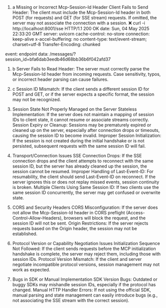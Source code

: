 
1. a Missing or Incorrect Mcp-Session-Id Header
Client Fails to Send Header: The client must include the Mcp-Session-Id header in both POST (for requests) and GET (for SSE stream) requests. If omitted, the server may not associate the connection with a session. ❌ 
curl -i http://localhost:8001/sse
HTTP/1.1 200 OK
date: Sun, 04 May 2025 22:33:20 GMT
server: uvicorn
cache-control: no-store
connection: keep-alive
x-accel-buffering: no
content-type: text/event-stream; charset=utf-8
Transfer-Encoding: chunked

event: endpoint
data: /messages/?session_id=bfa6dab3eedb46d68bb36b6f042afd37

1. b Server Fails to Read Header: The server must correctly parse the Mcp-Session-Id header from incoming requests. Case sensitivity, typos, or incorrect header parsing can cause failures.

1. c Session ID Mismatch: If the client sends a different session ID for POST and GET, or if the server expects a specific format, the session may not be recognized.


2. Session State Not Properly Managed on the Server
Stateless Implementation: If the server does not maintain a mapping of session IDs to client state, it cannot resume or associate streams correctly.
Session Expiry or Cleanup: Sessions may be prematurely expired or cleaned up on the server, especially after connection drops or timeouts, causing the session ID to become invalid.
Improper Session Initialization: If the session is not created during the initial handshake or is not persisted, subsequent requests with the same session ID will fail.
3. Transport/Connection Issues
SSE Connection Drops: If the SSE connection drops and the client attempts to reconnect with the same session ID, but the server has already cleaned up the session, the session cannot be resumed.
Improper Handling of Last-Event-ID: For resumability, the client should send Last-Event-ID on reconnect. If the server ignores this or does not replay missed events, session continuity is broken.
Multiple Clients Using Same Session ID: If two clients use the same session ID concurrently, the server may get confused or overwrite state.
4. CORS and Security Headers
CORS Misconfiguration: If the server does not allow the Mcp-Session-Id header in CORS preflight (Access-Control-Allow-Headers), browsers will block the request, and the session ID will not be sent.
Origin Restrictions: If the server rejects requests based on the Origin header, the session may not be established.
5. Protocol Version or Capability Negotiation Issues
Initialization Sequence Not Followed: If the client sends requests before the MCP initialization handshake is complete, the server may reject them, including those with session IDs.
Protocol Version Mismatch: If the client and server negotiate incompatible protocol versions, session management may not work as expected.
6. Bugs in SDK or Manual Implementation
SDK Version Bugs: Outdated or buggy SDKs may mishandle session IDs, especially if the protocol has changed.
Manual HTTP Handler Errors: If not using the official SDK, manual parsing and state management can easily introduce bugs (e.g., not associating the SSE stream with the correct session).